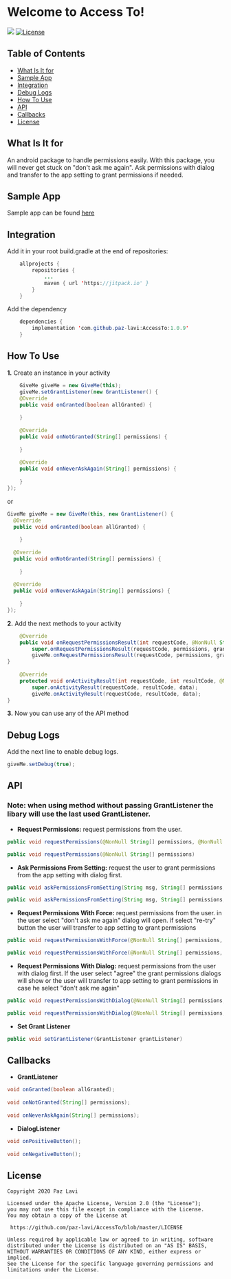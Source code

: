 # Welcome to Access To!

[![](https://jitpack.io/v/paz-lavi/AccessTo.svg)](https://jitpack.io/#paz-lavi/AccessTo) [![License](https://img.shields.io/badge/License-Apache%202.0-blue.svg)](https://github.com/paz-lavi/AccessTo/blob/master/LICENSE)
## Table of Contents
* [What Is It for](https://github.com/paz-lavi/AccessTo/blob/master/README.md#what-is-it-for)
* [Sample App](https://github.com/paz-lavi/AccessTo/blob/master/README.md#sample-app)
* [Integration](https://github.com/paz-lavi/AccessTo/blob/master/README.md#integration)
* [Debug Logs](https://github.com/paz-lavi/AccessTo/blob/master/README.md#debug-logs)
* [How To Use](https://github.com/paz-lavi/AccessTo/blob/master/README.md#how-to-use)
* [API](https://github.com/paz-lavi/AccessTo/blob/master/README.md#api)
* [Callbacks](https://github.com/paz-lavi/AccessTo/blob/master/README.md#callbacks)
* [License](https://github.com/paz-lavi/AccessTo/blob/master/README.md#license) 


## What Is It for

An android package to handle permissions easily. With this package, you will never get stuck on "don't ask me again".
Ask permissions with dialog and transfer to the app setting to grant permissions if needed.

## Sample App
Sample app can be found [here](https://github.com/paz-lavi/AccessToDemo)

## Integration

Add it in your root build.gradle at the end of repositories:
```Java
	allprojects {
		repositories {
			...
			maven { url 'https://jitpack.io' }
		}
	}
```
Add the dependency

```Java
	dependencies {
	    implementation 'com.github.paz-lavi:AccessTo:1.0.9'
	}
```
##  How To Use

**1.** Create an instance in your activity
```Java
    GiveMe giveMe = new GiveMe(this);
    giveMe.setGrantListener(new GrantListener() {  
    @Override  
    public void onGranted(boolean allGranted) {  
          
    }  
  
    @Override  
    public void onNotGranted(String[] permissions) {  
  
    }  
  
    @Override  
    public void onNeverAskAgain(String[] permissions) {  
  
    }  
});
```
or
```Java
GiveMe giveMe = new GiveMe(this, new GrantListener() {  
  @Override
  public void onGranted(boolean allGranted) {  
          
    }  
  
  @Override  
  public void onNotGranted(String[] permissions) {  
  
    }  
  
  @Override  
  public void onNeverAskAgain(String[] permissions) {  
  
    }  
});
```

**2.** Add the next methods to your activity
```Java
    @Override
    public void onRequestPermissionsResult(int requestCode, @NonNull String[] permissions, @NonNull int[] grantResults) {
        super.onRequestPermissionsResult(requestCode, permissions, grantResults);
        giveMe.onRequestPermissionsResult(requestCode, permissions, grantResults);
}  
  
    @Override
    protected void onActivityResult(int requestCode, int resultCode, @Nullable Intent data) {
        super.onActivityResult(requestCode, resultCode, data);
        giveMe.onActivityResult(requestCode, resultCode, data);
}
```

**3.** Now you can use any of the API method

## Debug Logs
Add the next line to enable debug logs.
```Java
giveMe.setDebug(true);
```

## API
### Note: when using method without passing GrantListener the libary will use the last used GrantListener. 
* **Request Permissions:** request permissions from the user.
```Java
public void requestPermissions(@NonNull String[] permissions, @NonNull GrantListener grantListener) 	
```
```Java
public void requestPermissions(@NonNull String[] permissions) 
```

* **Ask Permissions From Setting:** request the user to grant permissions from the app setting with dialog first. 
```Java
public void askPermissionsFromSetting(String msg, String[] permissions, DialogListener dialogListener)	
```
```Java
public void askPermissionsFromSetting(String msg, String[] permissions, @NonNull GrantListener grantListener, DialogListener dialogListener) 
```

*  **Request Permissions With Force:** request permissions from the user. in the user select "don't ask me again" dialog will open.  if select "re-try" button the user will transfer to app setting to grant permissions
```Java
public void requestPermissionsWithForce(@NonNull String[] permissions, @NonNull GrantListener grantListener, String msg, DialogListener dialogListener) 
```
```Java
public void requestPermissionsWithForce(@NonNull String[] permissions, String msg, DialogListener dialogListener) 
```

* **Request Permissions With Dialog:** request permissions from the user with dialog first. If the user select "agree" the grant permissions dialogs will show or the user will transfer to app setting to grant permissions in case he select "don't ask me again"
```Java
public void requestPermissionsWithDialog(@NonNull String[] permissions, @NonNull GrantListener grantListener, String title, String msg, DialogListener dialogListener) 	
```
```Java
public void requestPermissionsWithDialog(@NonNull String[] permissions, String title, String msg, DialogListener dialogListener) 	
```

* **Set Grant Listener**
```Java
public void setGrantListener(GrantListener grantListener) 
```

## Callbacks
* **GrantListener**
```Java
void onGranted(boolean allGranted);  
  
void onNotGranted(String[] permissions);  
  
void onNeverAskAgain(String[] permissions); 
```
* **DialogListener**
```Java
void onPositiveButton();  
  
void onNegativeButton();
```
## License 

```
Copyright 2020 Paz Lavi

Licensed under the Apache License, Version 2.0 (the "License");
you may not use this file except in compliance with the License.
You may obtain a copy of the License at

 https://github.com/paz-lavi/AccessTo/blob/master/LICENSE

Unless required by applicable law or agreed to in writing, software
distributed under the License is distributed on an "AS IS" BASIS,
WITHOUT WARRANTIES OR CONDITIONS OF ANY KIND, either express or implied.
See the License for the specific language governing permissions and
limitations under the License.
```
